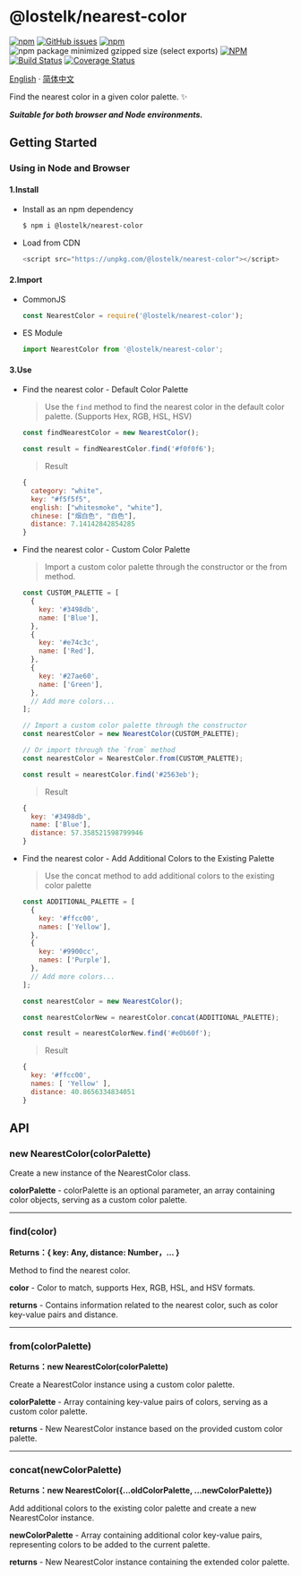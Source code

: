 # @lostelk/nearest-color

[![npm](https://img.shields.io/npm/v/@lostelk/nearest-color?color=blue)](https://www.npmjs.com/package/@lostelk/nearest-color)
[![GitHub issues](https://img.shields.io/github/issues/LostElkByte/nearest-color)](https://github.com/LostElkByte/nearest-color/issues)
[![npm](https://img.shields.io/npm/dt/@lostelk/nearest-color)](https://www.npmjs.com/package/@lostelk/nearest-color)
![npm package minimized gzipped size (select exports)](https://img.shields.io/bundlejs/size/@lostelk/nearest-color)
[![NPM](https://img.shields.io/npm/l/@lostelk/nearest-color)](http://opensource.org/licenses/MIT)
[![Build Status](https://app.travis-ci.com/LostElkByte/nearest-color.svg?branch=main)](https://app.travis-ci.com/LostElkByte/nearest-color)
[![Coverage Status](https://coveralls.io/repos/github/nihaojob/popular-message/badge.svg?branch=main)](https://coveralls.io/github/nihaojob/popular-message?branch=main)

[English](README.md) · [简体中文](README.ZH.md)
<!-- [English](https://www.npmjs.com/package/@lostelk/nearest-color#@lostelk/nearest-color) · [简体中文](https://github.com/LostElkByte/nearest-color/blob/main/README.ZH.md) -->

Find the nearest color in a given color palette. ✨

**_Suitable for both browser and Node environments._**

## Getting Started

### Using in Node and Browser

#### 1.Install

- Install as an npm dependency

  ```sh
  $ npm i @lostelk/nearest-color
  ```

- Load from CDN

  ```js
  <script src="https://unpkg.com/@lostelk/nearest-color"></script>
  ```

#### 2.Import

- CommonJS

  ```js
  const NearestColor = require('@lostelk/nearest-color');
  ```

- ES Module

  ```js
  import NearestColor from '@lostelk/nearest-color';
  ```

#### 3.Use

- Find the nearest color - Default Color Palette

  > Use the `find` method to find the nearest color in the default color palette. (Supports Hex, RGB, HSL, HSV)

  ```js
  const findNearestColor = new NearestColor();

  const result = findNearestColor.find('#f0f0f6');
  ```

  > Result

  ```js
  {
    category: "white",
    key: "#f5f5f5",
    english: ["whitesmoke", "white"],
    chinese: ["烟白色", "白色"],
    distance: 7.14142842854285
  }
  ```

- Find the nearest color - Custom Color Palette

  > Import a custom color palette through the constructor or the from method.

  ```js
  const CUSTOM_PALETTE = [
    {
      key: '#3498db',
      name: ['Blue'],
    },
    {
      key: '#e74c3c',
      name: ['Red'],
    },
    {
      key: '#27ae60',
      name: ['Green'],
    },
    // Add more colors...
  ];
  ```

  ```js
  // Import a custom color palette through the constructor
  const nearestColor = new NearestColor(CUSTOM_PALETTE);

  // Or import through the `from` method
  const nearestColor = NearestColor.from(CUSTOM_PALETTE);

  const result = nearestColor.find('#2563eb');
  ```

  > Result

  ```js
  {
    key: '#3498db',
    name: ['Blue'],
    distance: 57.358521598799946
  }

  ```

- Find the nearest color - Add Additional Colors to the Existing Palette

  > Use the concat method to add additional colors to the existing color palette

  ```js
  const ADDITIONAL_PALETTE = [
    {
      key: '#ffcc00',
      names: ['Yellow'],
    },
    {
      key: '#9900cc',
      names: ['Purple'],
    },
    // Add more colors...
  ];
  ```

  ```js
  const nearestColor = new NearestColor();

  const nearestColorNew = nearestColor.concat(ADDITIONAL_PALETTE);

  const result = nearestColorNew.find('#e0b60f');
  ```

  > Result

  ```js
  {
    key: '#ffcc00',
    names: [ 'Yellow' ],
    distance: 40.8656334834051
  }
  ```

## API

### new NearestColor(colorPalette)

Create a new instance of the NearestColor class.

**colorPalette** - colorPalette is an optional parameter, an array containing color objects, serving as a custom color palette.

---

### find(color)

**Returns：{ key: Any, distance: Number，... }**

Method to find the nearest color.

**color** - Color to match, supports Hex, RGB, HSL, and HSV formats.

**returns** - Contains information related to the nearest color, such as color key-value pairs and distance.

---

### from(colorPalette)

**Returns：new NearestColor(colorPalette)**

Create a NearestColor instance using a custom color palette.

**colorPalette** - Array containing key-value pairs of colors, serving as a custom color palette.

**returns** - New NearestColor instance based on the provided custom color palette.

---

### concat(newColorPalette)

**Returns：new NearestColor({...oldColorPalette, ...newColorPalette})**

Add additional colors to the existing color palette and create a new NearestColor instance.

**newColorPalette** - Array containing additional color key-value pairs, representing colors to be added to the current palette.

**returns** - New NearestColor instance containing the extended color palette.
